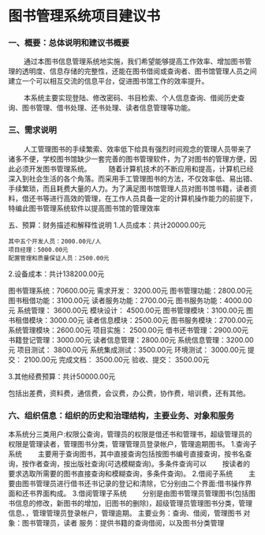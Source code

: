 图书管理系统项目建议书
======================================================================================================================
### 一、概要：总体说明和建议书概要
&#160;&#160;&#160;&#160;&#160;&#160;&#160;&#160;通过本图书信息管理系统地实施，我们希望能够提高工作效率、增加图书管理的透明度、信息存储的完整性，还能在图书借阅或查询者、图书馆管理人员之间建立一个可以相互交流的信息平台，促进图书馆工作的效率提升。

&#160;&#160;&#160;&#160;&#160;&#160;&#160;&#160;本系统主要实现登陆、修改密码、书目检索、个人信息查询、借阅历史查询、图书管理、借书处理、还书处理、读者信息管理等功能。
### 三、需求说明
&#160;&#160;&#160;&#160;&#160;&#160;&#160;&#160;人工管理图书的手续繁索、效率低下给具有强烈时间观念的管理人员带来了诸多不便，学校图书馆缺少一套完善的图书管理软件，为了对图书的管理方便，因此必须开发图书管理系统。  &#160;&#160;&#160;&#160;&#160;&#160;&#160;&#160;随着计算机技术的不断应用和提高，计算机已经深入到社会生活的各个角落。而采用手工管理图书的方法，不仅效率低、易出错、手续繁琐，而且耗费大量的人力。为了满足图书馆管理人员对图书馆书籍，读者资料，借还书等进行高效的管理，在工作人员具备一定的计算机操作能力的前提下，特编此图书管理系统软件以提高图书馆的管理效率


五、预算：财务描述和解释性说明
1.人员成本：共计20000.00元

    其中五个开发人员：2000.00元/人
    项目经理：5000.00元
    配置管理和质量保证人员：2500.00元
    
2.设备成本：共计138200.00元

图书管理系统：70600.00元
需求开发：    3200.00元
图书管理功能：2800.00元
图书租借功能：3100.00元
读者服务功能：2700.00元
图书服务功能：4000.00元
系统管理：    3600.00元
模块设计：    4500.00元
图书管理模块：3100.00元
图书租借模块：3000.00元
读者信息模块：2500.00元
图书服务模块：2700.00元
系统管理模块：2600.00元
项目实施：    2500.00元
借书还书管理：2900.00元
书籍登记管理：3000.00元
读者信息管理：2800.00元
系统信息管理：3200.00元
项目测试：    3800.00元
系统集成测试：3500.00元
环境测试：    3000.00元
提交：        2100.00元
完成文档：    3500.00元
验收、提交：  3500.00元

3.其他经费预算：共计50000.00元

  包括出差费，资料费，通信费，会议费，办公费，协作费，培训费，还有其他。

  
### 六、组织信息：组织的历史和治理结构，主要业务、对象和服务
本系统分三类用户:权限公查询，管理员的权限是借还书和管理书，超级管理员的权限是管理读者，管理图书分类，管理管理员登录帐户，管理逾期图书。
 1.查询子系统
　　主要用于查询图书，其中直接查询包括按图书编号直接查询，按书名查询，按作者查询，按出版社查询(可选模糊查询)。多条件查询可以 　　按读者的要求选取所需要的图书直接查询和模糊查询，多条件查询)。
 2.借阅子系统
　　主要由图书管理员进行借书还书记录的登记和清除，它分别由二个界面:借书操作界面和还书界面构成。
 3.借阅管理子系统
　　分别是由图书管理员管理图书(包括图书信息的修改，新图书的增加，旧图书的删除)，超级管理员管理图书分类，管理信息、，管理管理员登录帐户，管理逾期。
主要业务：查询、借阅，管理图书
对象：图书管理员，读者
服务：提供书籍的查询借阅，以及图书分类管理
